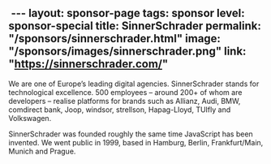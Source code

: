  ---
layout: sponsor-page
tags: sponsor
level: sponsor-special
title: SinnerSchrader
permalink: "/sponsors/sinnerschrader.html"
image: "/sponsors/images/sinnerschrader.png"
link: "https://sinnerschrader.com/"
---
We are one of Europe’s leading digital agencies. SinnerSchrader stands for technological excellence. 500 employees – around 200+ of whom are developers – realise platforms for brands such as Allianz, Audi, BMW, comdirect bank, Joop, windsor, strellson, Hapag-Lloyd, TUIfly and Volkswagen.

SinnerSchrader was founded roughly the same time JavaScript has been invented. We went public in 1999, based in Hamburg, Berlin, Frankfurt/Main, Munich and Prague.